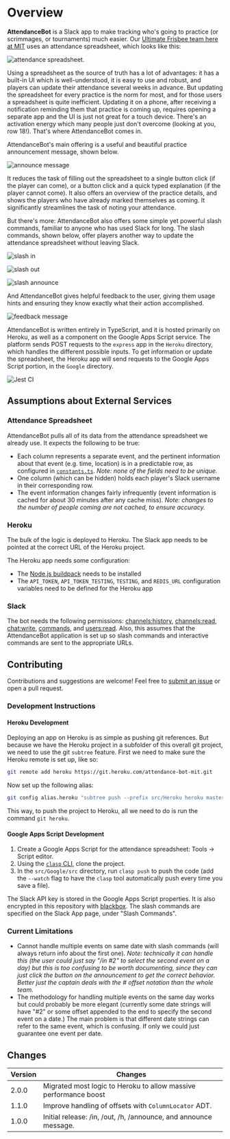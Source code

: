 # Overview

**AttendanceBot** is a Slack app to make tracking who's going to practice (or scrimmages, or tournaments) much easier. Our [Ultimate Frisbee team here at MIT](http://mens-ult.mit.edu/) uses an attendance spreadsheet, which looks like this:

![attendance spreadsheet](https://github.com/xxaxdxcxx/attendance-bot/raw/master/imgs/attendance-spreadsheet.jpg "Attendance Spreadsheet").

Using a spreadsheet as the source of truth has a lot of advantages: it has a built-in UI which is well-understood, it is easy to use and robust, and players can update their attendance several weeks in advance. But updating the spreadsheet for every practice is the norm for most, and for those users a spreadsheet is quite inefficient. Updating it on a phone, after receiving a notification reminding them that practice is coming up, requires opening a separate app and the UI is just not great for a touch device. There's an activation energy which many people just don't overcome (looking at you, row 18!). That's where AttendanceBot comes in.

AttendanceBot's main offering is a useful and beautiful practice announcement message, shown below.

![announce message](https://github.com/xxaxdxcxx/attendance-bot/raw/master/imgs/announce-message.png "Announce Message")

It reduces the task of filling out the spreadsheet to a single button click (if the player can come), or a button click and a quick typed explanation (if the player cannot come). It also offers an overview of the practice details, and shows the players who have already marked themselves as coming. It significantly streamlines the task of noting your attendance.

But there's more: AttendanceBot also offers some simple yet powerful slash commands, familiar to anyone who has used Slack for long. The slash commands, shown below, offer players another way to update the attendance spreadsheet without leaving Slack.

![slash in](https://github.com/xxaxdxcxx/attendance-bot/raw/master/imgs/slash-in-command.jpg "/in")

![slash out](https://github.com/xxaxdxcxx/attendance-bot/raw/master/imgs/slash-out-command.jpg "/out")

![slash announce](https://github.com/xxaxdxcxx/attendance-bot/raw/master/imgs/slash-announce-command.jpg "/announce")

And AttendanceBot gives helpful feedback to the user, giving them usage hints and ensuring they know exactly what their action accomplished.

![feedback message](https://github.com/xxaxdxcxx/attendance-bot/raw/master/imgs/feedback-message.png "Feedback to user")

AttendanceBot is written entirely in TypeScript, and it is hosted primarily on Heroku, as well as a component on the Google Apps Script service. The platform sends POST requests to the `express` app in the `Heroku` directory, which handles the different possible inputs. To get information or update the spreadsheet, the Heroku app will send requests to the Google Apps Script portion, in the `Google` directory.

![Jest CI](https://github.com/a-churchill/attendance-bot/workflows/Jest%20CI/badge.svg?branch=heroku)

## Assumptions about External Services

### Attendance Spreadsheet

AttendanceBot pulls all of its data from the attendance spreadsheet we already use. It expects the following to be true:

- Each column represents a separate event, and the pertinent information about that event (e.g. time, location) is in a predictable row, as configured in [`constants.ts`](src/constants.ts). _Note: none of the fields need to be unique._
- One column (which can be hidden) holds each player's Slack username in their corresponding row.
- The event information changes fairly infrequently (event information is cached for about 30 minutes after any cache miss). _Note: changes to the number of people coming are not cached, to ensure accuracy._

### Heroku

The bulk of the logic is deployed to Heroku. The Slack app needs to be pointed at the correct URL of the Heroku project.

The Heroku app needs some configuration:

- The [Node.js buildpack](https://elements.heroku.com/buildpacks/heroku/heroku-buildpack-nodejs) needs to be installed
- The `API_TOKEN`, `API_TOKEN_TESTING`, `TESTING`, and `REDIS_URL` configuration variables need to be defined for the Heroku app

### Slack

The bot needs the following permissions: [channels:history](https://api.slack.com/scopes/channels:history), [channels:read](https://api.slack.com/scopes/channels:read), [chat:write](https://api.slack.com/scopes/chat:write), [commands](https://api.slack.com/scopes/commands), and [users:read](https://api.slack.com/scopes/commands). Also, this assumes that the AttendanceBot application is set up so slash commands and interactive commands are sent to the appropriate URLs.

## Contributing

Contributions and suggestions are welcome! Feel free to [submit an issue](https://github.com/xxaxdxcxx/attendance-bot/issues/new) or open a pull request.

### Development Instructions

#### Heroku Development

Deploying an app on Heroku is as simple as pushing git references. But because we have the Heroku project in a subfolder of this overall git project, we need to use the git `subtree` feature. First we need to make sure the Heroku remote is set up, like so:

```bash
git remote add heroku https://git.heroku.com/attendance-bot-mit.git
```

Now set up the following alias:

```bash
git config alias.heroku "subtree push --prefix src/Heroku heroku master"
```

This way, to push the project to Heroku, all we need to do is run the command `git heroku`.

#### Google Apps Script Development

1. Create a Google Apps Script for the attendance spreadsheet: Tools -> Script editor.
2. Using the [`clasp` CLI](https://developers.google.com/apps-script/guides/clasp#clone_an_existing_project), clone the project.
3. In the `src/Google/src` directory, run `clasp push` to push the code (add the `--watch` flag to have the `clasp` tool automatically push every time you save a file).

The Slack API key is stored in the Google Apps Script properties. It is also encrypted in this repository with [blackbox](https://github.com/StackExchange/blackbox#blackbox-). The slash commands are specified on the Slack App page, under "Slash Commands".

### Current Limitations

- Cannot handle multiple events on same date with slash commands (will always return info about the first one). _Note: technically it can handle this (the user could just say "/in #2" to select the second event on a day) but this is too confusing to be worth documenting, since they can just click the button on the announcement to get the correct behavior. Better just the captain deals with the # offset notation than the whole team._
- The methodology for handling multiple events on the same day works but could probably be more elegant (currently some date strings will have "#2" or some offset appended to the end to specify the second event on a date.) The main problem is that different date strings can refer to the same event, which is confusing. If only we could just guarantee one event per date.

## Changes

| Version | Changes                                                          |
| ------- | ---------------------------------------------------------------- |
| 2.0.0   | Migrated most logic to Heroku to allow massive performance boost |
| 1.1.0   | Improve handling of offsets with `ColumnLocator` ADT.            |
| 1.0.0   | Initial release: /in, /out, /h, /announce, and announce message. |
